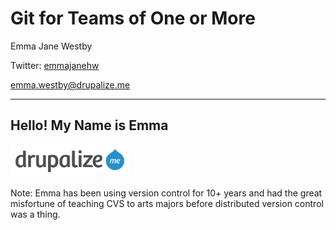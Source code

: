 # Git for Teams of One or More 

Emma Jane Westby 

Twitter: [emmajanehw](http://twitter.com/emmajanehw)

[emma.westby@drupalize.me](mailto:emma.westby@drupalize.me)

-----
## Hello! My Name is Emma

<!-- .slide: data-background-image="assets/beesuit.jpg" -->
<!-- .slide: data-background-position="top left" -->
<!-- .slide: data-state="bgimage" -->

<a href="http://drupalize.me"><img class="fragment" style="background-color: white; padding: .5em; border: none" src="../lib/themes/drupalize.me/images/drupalizeme-logo.png" class="no-border" width="35%" class="left" style="padding-top: 10px;" alt="Drupalize.Me logo"/></a>

Note: Emma has been using version control for 10+ years and had
the great misfortune of teaching CVS to arts majors before
distributed version control was a thing.
